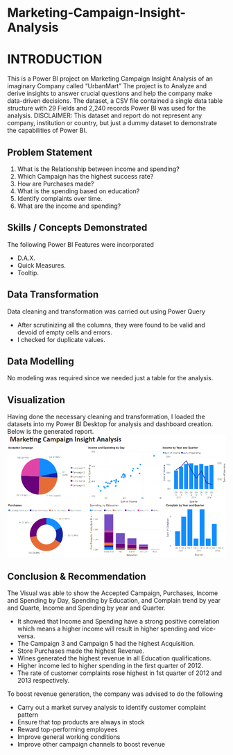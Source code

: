 # Marketing-Campaign-Insight-Analysis

#  INTRODUCTION
This is a Power BI project on Marketing Campaign Insight Analysis of an imaginary Company called “UrbanMart” The project is to Analyze and derive insights to answer crucial questions and help the company make data-driven decisions. The dataset, a CSV file contained a single data table structure with  29 Fields and 2,240 records Power BI was used for the analysis.
DISCLAIMER: This dataset and report do not represent any company, institution or country, but just a dummy dataset to demonstrate the capabilities of Power BI.

##  Problem Statement
1.	What is the Relationship between income and spending?
2.	Which Campaign has the highest success rate?
3.	How are Purchases made?
4.	What is the spending based on education?
5.	Identify complaints over time.
6.	What are the income and spending?

##  Skills / Concepts Demonstrated
The following Power BI Features were incorporated
-	D.A.X.
-	Quick Measures.
-	Tooltip.

## Data Transformation
Data cleaning and transformation was carried  out using Power Query
-	After scrutinizing all the columns, they were found to be valid and devoid of empty cells and errors.
-	I checked for duplicate values.

## Data Modelling
No modeling was required since we needed just a table for the analysis.

##  Visualization
Having done the necessary cleaning and transformation, I loaded the datasets into my Power BI  Desktop for analysis and dashboard creation. Below is the generated report.
![](dashboard.png)

## Conclusion & Recommendation
The Visual was able to show the Accepted Campaign,  Purchases, Income and Spending by Day, Spending by Education, and Complain trend by year and Quarte, Income and Spending by year and  Quarter.
-	It showed that Income and Spending have a strong positive correlation which means a higher income will result in higher spending and vice-versa.
-	The Campaign 3 and Campaign 5 had the highest Acquisition.
-	Store Purchases made the highest Revenue.
-	Wines generated the highest revenue in all Education qualifications.
-	Higher income led to higher spending in the first quarter of 2012.
-	The rate of customer complaints rose highest in 1st quarter of 2012 and 2013 respectively.

To boost revenue generation, the company was advised to do the following
-	Carry out a market survey analysis to identify customer complaint pattern
-	Ensure that top products are always in stock 
-	Reward top-performing employees
-	Improve general working conditions
-	Improve other campaign channels to boost revenue

